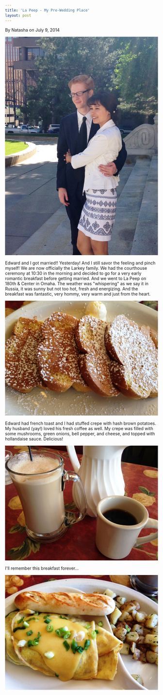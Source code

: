 ```yaml
---
title: 'La Peep - My Pre-Wedding Place'
layout: post
---
```

By Natasha on July 9, 2014

![file](/img/image-1404874688966.png)

Edward and I got married!! Yesterday! And I still savor the feeling and
pinch myself! We are now officially the Larkey family. We had the
courthouse ceremony at 10:30 in the morning and decided to go for a very
early romantic breakfast before getting married. And we went to La Peep
on 180th & Center in Omaha. The weather was "whispering" as we say it in
Russia, it was sunny but not too hot, fresh and energizing. And the
breakfast was fantastic, very hommy, very warm and just from the heart.

![file](/img/image-1404875817160.png)

Edward had french toast and I had stuffed crepe with hash brown
potatoes. My husband (yay!) loved his fresh coffee as well. My crepe was
filled with some mushrooms, green onions, bell pepper, and cheese, and
topped with hollandaise sauce. Delicious!

![file](/img/image-1404875823904.png)

I'll remember this breakfast forever...

![file](/img/image-1404875830134.png)
